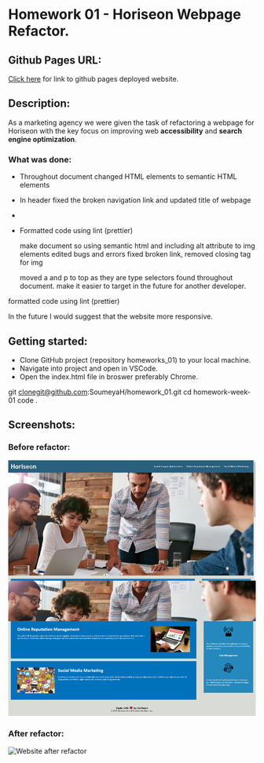 # Homework 01 - Horiseon Webpage Refactor.

## Github Pages URL:

[Click here](https://soumeyah.github.io/homework_01/) for link to github pages deployed website.

## Description:

As a marketing agency we were given the task of refactoring a webpage for Horiseon with the key focus on improving web **accessibility** and **search engine optimization**.

### What was done:

- Throughout document changed HTML elements to semantic HTML elements
- In header fixed the broken navigation link and updated title of webpage
-
- Formatted code using lint (prettier)

  make document so using semantic html and including alt attribute to img elements
  edited bugs and errors fixed broken link, removed closing tag for img

  moved a and p to top as they are type selectors found throughout document. make it easier to target in the future for another developer.

formatted code using lint (prettier)

In the future I would suggest that the website more responsive.

## Getting started:

- Clone GitHub project (repository homeworks_01) to your local machine.
- Navigate into project and open in VSCode.
- Open the index.html file in broswer preferably Chrome.

git clonegit@github.com:SoumeyaH/homework_01.git
cd homework-week-01
code .

## Screenshots:

### Before refactor:

![Website before refactor](./screenshots/website-before-refactor.png "Website before refactor")

### After refactor:

![Website after refactor](placeholder "Website after refactor")
